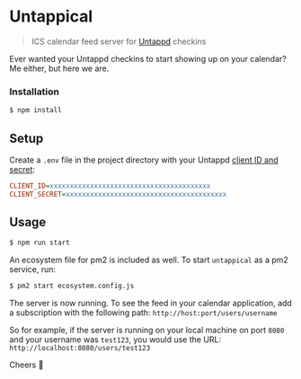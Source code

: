 # Untappical

> ICS calendar feed server for [Untappd](https://untappd.com/) checkins

Ever wanted your Untappd checkins to start showing up on your calendar? Me either, but here we are.

 ### Installation

```bash 
$ npm install
```

## Setup

Create a `.env` file in the project directory with your Untappd [client ID and secret](https://untappd.com/api/dashboard):

```ini
CLIENT_ID=xxxxxxxxxxxxxxxxxxxxxxxxxxxxxxxxxxxxxxxx
CLIENT_SECRET=xxxxxxxxxxxxxxxxxxxxxxxxxxxxxxxxxxxxxxxx
```


## Usage

```bash 
$ npm run start
```

An ecosystem file for pm2 is included as well.  To start `untappical` as a pm2 service, run:

```bash 
$ pm2 start ecosystem.config.js
```

The server is now running. To see the feed in your calendar application, add a subscription with the following path:
`http://host:port/users/username`

So for example, if the server is running on your local machine on port `8080` and your username was `test123`, you would use the URL:
`http://localhost:8080/users/test123`

Cheers 🍻
